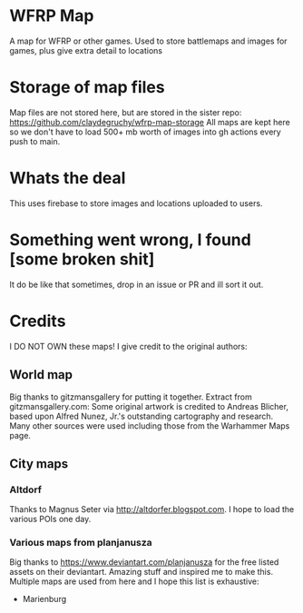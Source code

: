 # WFRP Map
A map for WFRP or other games. Used to store battlemaps and images for games, plus give extra detail to locations

# Storage of map files
Map files are not stored here, but are stored in the sister repo:
https://github.com/claydegruchy/wfrp-map-storage
All maps are kept here so we don't have to load 500+ mb worth of images into gh actions every push to main.

# Whats the deal
This uses firebase to store images and locations uploaded to users.

# Something went wrong, I found [some broken shit] 
It do be like that sometimes, drop in an issue or PR and ill sort it out.


# Credits
I DO NOT OWN these maps! I give credit to the original authors:
## World map
Big thanks to gitzmansgallery for putting it together. Extract from gitzmansgallery.com:
Some original artwork is credited to Andreas Blicher, based upon Alfred Nunez, Jr.'s outstanding cartography and research. Many other sources were used including those from the Warhammer Maps page.

## City maps

### Altdorf
Thanks to Magnus Seter via http://altdorfer.blogspot.com. I hope to load the various POIs one day.

### Various maps from planjanusza
Big thanks to https://www.deviantart.com/planjanusza for the free listed assets on their deviantart. Amazing stuff and inspired me to make this. Multiple maps are used from here and I hope this list is exhaustive:
- Marienburg
